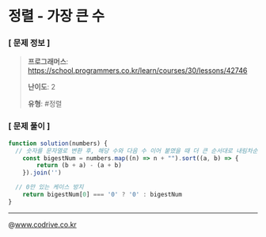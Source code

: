 # 정렬 - 가장 큰 수

### [ 문제 정보 ]
> **프로그래머스**: https://school.programmers.co.kr/learn/courses/30/lessons/42746
> 
> **난이도**: 2
>
> **유형**: #정렬


### [ 문제 풀이 ]
```JavaScript
function solution(numbers) {
  // 숫자를 문자열로 변환 후, 해당 수와 다음 수 이어 붙였을 때 더 큰 순서대로 내림차순 정렬
    const bigestNum = numbers.map((n) => n + "").sort((a, b) => {
        return (b + a) - (a + b)
    }).join('')

  // 0만 있는 케이스 방지
    return bigestNum[0] === '0' ? '0' : bigestNum
}
```


---
@www.codrive.co.kr